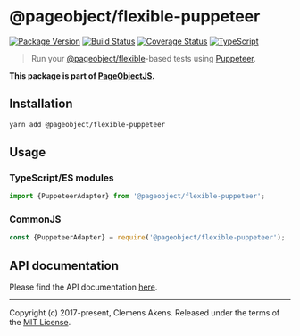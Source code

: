 # @pageobject/flexible-puppeteer

[![Package Version][badge-npm-image]][badge-npm-link]
[![Build Status][badge-travis-image]][badge-travis-link]
[![Coverage Status][badge-coveralls-image]][badge-coveralls-link]
[![TypeScript][badge-typescript-image]][badge-typescript-link]

> Run your [@pageobject/flexible][internal-api-flexible]-based tests using [Puppeteer][external-puppeteer].

**This package is part of [PageObjectJS][internal-homepage].**

## Installation

```sh
yarn add @pageobject/flexible-puppeteer
```

## Usage

### TypeScript/ES modules

```js
import {PuppeteerAdapter} from '@pageobject/flexible-puppeteer';
```

### CommonJS

```js
const {PuppeteerAdapter} = require('@pageobject/flexible-puppeteer');
```

## API documentation

Please find the API documentation [here][internal-api-flexible-puppeteer].

---

Copyright (c) 2017-present, Clemens Akens. Released under the terms of the [MIT License][internal-license].

[badge-coveralls-image]: https://coveralls.io/repos/github/clebert/pageobject/badge.svg?branch=master
[badge-coveralls-link]: https://coveralls.io/github/clebert/pageobject?branch=master
[badge-npm-image]: https://img.shields.io/npm/v/@pageobject/flexible-puppeteer.svg
[badge-npm-link]: https://yarnpkg.com/en/package/@pageobject/flexible-puppeteer
[badge-travis-image]: https://travis-ci.org/clebert/pageobject.svg?branch=master
[badge-travis-link]: https://travis-ci.org/clebert/pageobject
[badge-typescript-image]: https://img.shields.io/badge/TypeScript-ready-blue.svg
[badge-typescript-link]: https://www.typescriptlang.org/
[internal-api-flexible]: https://pageobject.js.org/api/flexible/
[internal-api-flexible-puppeteer]: https://pageobject.js.org/api/flexible-puppeteer/
[internal-homepage]: https://pageobject.js.org/
[internal-license]: https://github.com/clebert/pageobject/blob/master/LICENSE
[external-puppeteer]: https://github.com/GoogleChrome/puppeteer/blob/master/README.md
